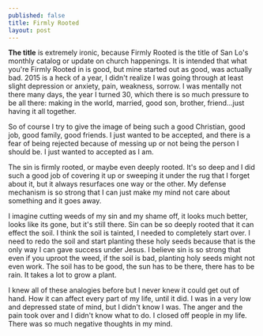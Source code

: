 ```yaml
---
published: false
title: Firmly Rooted
layout: post
---
```

<b>The title</b> is extremely ironic, because Firmly Rooted is the title of San Lo's monthly catalog or update on church happenings. It is intended that what you're Firmly Rooted in is good, but mine started out as good, was actually bad. 2015 is a heck of a year, I didn't realize I was going through at least slight depression or anxiety, pain, weakness, sorrow. I was mentally not there many days, the year I turned 30, which there is so much pressure to be all there: making in the world, married, good son, brother, friend...just having it all together. 
<p>
So of course I try to give the image of being such a good Christian, good job, good family, good friends. I just wanted to be accepted, and there is a fear of being rejected because of messing up or not being the person I should be. I just wanted to accepted as I am. 

The sin is firmly rooted, or maybe even deeply rooted. It's so deep and I did such a good job of covering it up or sweeping it under the rug that I forget about it, but it always resurfaces one way or the other. My defense mechanism is so strong that I can just make my mind not care about something and it goes away.

I imagine cutting weeds of my sin and my shame off, it looks much better, looks like its gone, but it's still there. Sin can be so deeply rooted that it can effect the soil. I think the soil is tainted, I needed to completely start over. I need to redo the soil and start planting these holy seeds because that is the only way I can gave success under Jesus. I believe sin is so strong that even if you uproot the weed, if the soil is bad, planting holy seeds might not even work. The soil has to be good, the sun has to be there, there has to be rain. It takes a lot to grow a plant. 

I knew all of these analogies before but I never knew it could get out of hand. How it can affect every part of my life, until it did. I was in a very low and depressed state of mind, but I didn't know I was. The anger and the pain took over and I didn't know what to do. I closed off people in my life. There was so much negative thoughts in my  mind. 
